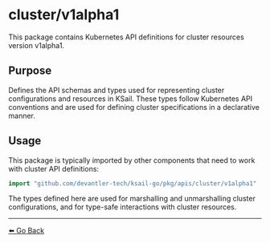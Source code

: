 # cluster/v1alpha1

This package contains Kubernetes API definitions for cluster resources version v1alpha1.

## Purpose

Defines the API schemas and types used for representing cluster configurations and resources in KSail. These types follow Kubernetes API conventions and are used for defining cluster specifications in a declarative manner.

## Usage

This package is typically imported by other components that need to work with cluster API definitions:

```go
import "github.com/devantler-tech/ksail-go/pkg/apis/cluster/v1alpha1"
```

The types defined here are used for marshalling and unmarshalling cluster configurations, and for type-safe interactions with cluster resources.

---

[⬅️ Go Back](../../../../README.md)